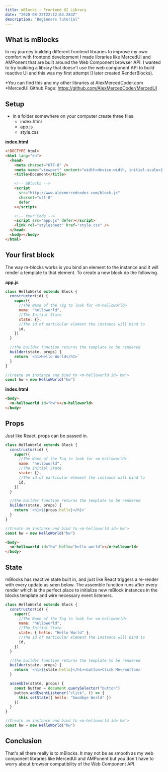 ```yaml
---
title: mBlocks - Frontend UI Library
date: "2020-08-22T22:12:03.284Z"
description: "Beginners Tutorial"
---
```


## What is mBlocks

In my journey building different frontend libraries to improve my own comfort with frontend development I made libraries like MercedUI and AMPonent that are built around the Web Component browser API. I wanted to try building a library that doesn't use the web component API to build reactive UI and this was my first attempt (I later created RenderBlocks).

*You can find this and my other libraries at AlexMercedCoder.com
*MercedUI Github Page: https://github.com/AlexMercedCoder/MercedUI

## Setup

- in a folder somewhere on your computer create three files.
  - index.html
  - app.js
  - style.css

**index.html**

```html
<!DOCTYPE html>
<html lang="en">
  <head>
    <meta charset="UTF-8" />
    <meta name="viewport" content="width=device-width, initial-scale=1.0" />
    <title>Document</title>

    <!-- mBlocks -->
    <script
      src="http://www.alexmercedcoder.com/block.js"
      charset="utf-8"
      defer
    ></script>

    <!-- Your Code -->
    <script src="app.js" defer></script>
    <link rel="stylesheet" href="style.css" />
  </head>
  <body></body>
</html>
```

## Your first block

The way m-blocks works is you bind an element to the instance and it will render a template to that element. To create a new block do the following.

**app.js**

```js
class HelloWorld extends Block {
  constructor(id) {
    super({
      //The Name of the Tag to look for <m-helloworld>
      name: "helloworld",
      //The Initial State
      state: {},
      //The id of particular element the instance will bind to
      id,
    })
  }

  //the builder function returns the template to be rendered
  builder(state, props) {
    return `<h1>Hello World</h1>`
  }
}

//Create an instance and bind to <m-helloworld id='hw'>
const hw = new HelloWorld("hw")
```

**index.html**

```html
<body>
  <m-helloworld id="hw"></m-helloworld>
</body>
```

## Props

Just like React, props can be passed in.

```js
class HelloWorld extends Block {
  constructor(id) {
    super({
      //The Name of the Tag to look for <m-helloworld>
      name: "helloworld",
      //The Initial State
      state: {},
      //The id of particular element the instance will bind to
      id,
    })
  }

  //the builder function returns the template to be rendered
  builder(state, props) {
    return `<h1>${props.hello}</h1>`
  }
}

//Create an instance and bind to <m-helloworld id='hw'>
const hw = new HelloWorld("hw")
```

```html
<body>
  <m-helloworld id="hw" hello="hello world"></m-helloworld>
</body>
```

## State

mBlocks has reactive state built in, and just like React triggers a re-render with every update as seen below. The assemble function runs after every render which is the perfect place to initialize new mBlock instances in the blocks template and wire necessary event listeners.

```js
class HelloWorld extends Block {
  constructor(id) {
    super({
      //The Name of the Tag to look for <m-helloworld>
      name: "helloworld",
      //The Initial State
      state: { hello: "Hello World" },
      //The id of particular element the instance will bind to
      id,
    })
  }

  //the builder function returns the template to be rendered
  builder(state, props) {
    return `<h1>${state.hello}</h1><button>Click Me</button>`
  }

  assemble(state, props) {
    const button = document.querySelector("button")
    button.addEventListener("click", () => {
      this.setState({ hello: "Goodbye World" })
    })
  }
}

//Create an instance and bind to <m-helloworld id='hw'>
const hw = new HelloWorld("hw")
```

## Conclusion

That's all there really is to mBlocks. It may not be as smooth as my web component libraries like MercedUI and AMPonent but you don't have to worry about browser compatibility of the Web Component API.

